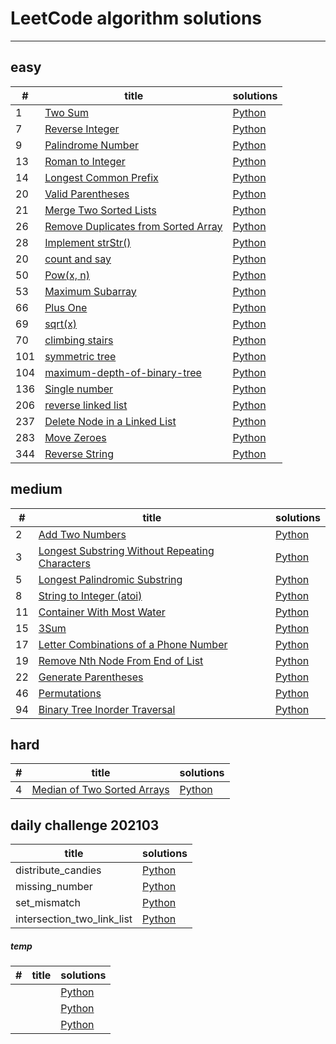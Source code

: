 # LeetCode algorithm solutions
----------------
## easy

| # | title | solutions |
|---|---|---|
| 1 | [Two Sum](https://leetcode.com/problems/two-sum/) | [Python](solutions/easy_two_sum.py) |
| 7 | [Reverse Integer](https://leetcode.com/problems/reverse-integer) | [Python](solutions/easy_reverse_integer.py) |
| 9 | [Palindrome Number](https://leetcode.com/problems/palindrome-number) | [Python](solutions/easy_palindrome_number.py) |
| 13 | [Roman to Integer](https://leetcode.com/problems/roman-to-integer) | [Python](solutions/easy_roman_to_integer.py) |
| 14 | [Longest Common Prefix](https://leetcode.com/problems/longest-common-prefix) | [Python](solutions/easy_longest_common_prefix.py) |
| 20 | [Valid Parentheses](https://leetcode.com/problems/valid-parentheses) | [Python](solutions/easy_valid_parentheses.py) |
| 21 | [Merge Two Sorted Lists](https://leetcode.com/problems/merge-two-sorted-lists/) | [Python](solutions/easy_merge_two_sorted_list.py) |
| 26 | [Remove Duplicates from Sorted Array](https://leetcode.com/problems/remove-duplicates-from-sorted-array) | [Python](solutions/) |
| 28 | [Implement strStr()](https://leetcode.com/problems/implement-strstr) | [Python](solutions/easy_strstr.py) |
| 20 | [count and say](https://leetcode.com/problems/count-and-say/submissions/) | [Python](solutions/e_count_and_say.md) |
| 50 | [Pow(x, n)](https://leetcode.com/problems/powx-n/) | [Python](solutions/e_powx.md) |
| 53 | [Maximum Subarray](https://leetcode.com/problems/maximum-subarray) | [Python](solutions/e_maximum_subarray.md) |
| 66 | [Plus One](https://leetcode.com/problems/plus-one) | [Python](solutions/e_plus_one.md) |
| 69 | [sqrt(x)](https://leetcode.com/problems/sqrtx/) | [Python](solutions/e_squrtx.md) |
| 70 | [climbing stairs](https://leetcode.com/problems/climbing-stairs) | [Python](solutions/e_climbstair.md) |
| 101 | [symmetric tree](https://leetcode.com/problems/symmetric-tree) | [Python](solutions/e_symmetric_tree.py) |
| 104 | [maximum-depth-of-binary-tree](https://leetcode.com/problems/maximum-depth-of-binary-tree/submissions/) | [Python](solutions/e_maximum-depth-of-binary-tree.md) |
| 136 | [Single number](https://leetcode.com/problems/single-number/) | [Python](solutions/e_single_number.md) |
| 206 | [reverse linked list](https://leetcode.com/problems/reverse-linked-list) | [Python](solutions/easy_move_zeros.md) |
| 237 | [Delete Node in a Linked List ](https://leetcode.com/problems/delete-node-in-a-linked-list/) | [Python](solutions/e_reverse-linked-list.md) |
| 283 | [Move Zeroes ](https://leetcode.com/problems/move-zeroes) | [Python](solutions/easy_move_zeros.md) |
| 344 | [Reverse String](https://leetcode.com/problems/reverse-string/) | [Python](solutions/e_reverse_string.md) |



## medium

| # | title | solutions |
|---|---|---|
| 2 | [Add Two Numbers](https://leetcode.com/problems/add-two-numbers) | [Python](solutions/easy_two_sum.py) |
| 3 | [Longest Substring Without Repeating Characters](https://leetcode.com/problems/longest-substring-without-repeating-characters) | [Python](solutions/median_longest_substring.py) |
| 5 | [Longest Palindromic Substring](https://leetcode.com/problems/longest-palindromic-substring/) | [Python](solutions/median_Longest_Palindromic_Substring.py) |
| 8 | [String to Integer (atoi) ](https://leetcode.com/problems/string-to-integer-atoi) | [Python](solutions/median_string_toint.py) |
| 11 | [Container With Most Water](https://leetcode.com/problems/container-with-most-water/) | [Python](solutions/m_container_with_most_water.md) |
| 15 | [3Sum](https://leetcode.com/problems/3sum/) | [Python](solutions/m_3sum.md) |
| 17 | [Letter Combinations of a Phone Number](https://leetcode.com/problems/letter-combinations-of-a-phone-number) | [Python](solutions/m_letter_combination.md) |
| 19 | [Remove Nth Node From End of List](https://leetcode.com/problems/remove-nth-node-from-end-of-list/) | [Python](solutions/m_remove-nth-node-from-end-of-list.md) |
| 22 | [Generate Parentheses](https://leetcode.com/problems/generate-parentheses/) | [Python](solutions/m_generate-parentheses.md) |
| 46 | [Permutations](https://leetcode.com/problems/permutations) | [Python](solutions/m_permuations.md) |
| 94 | [Binary Tree Inorder Traversal](https://leetcode.com/problems/binary-tree-inorder-traversal) | [Python](solutions/m_binary_tree_inorder_traversal.py) |

## hard


| # | title | solutions |
|---|---|---|
| 4 | [Median of Two Sorted Arrays](https://leetcode.com/problems/median-of-two-sorted-arrays/) | [Python](solutions/h_median-of-two-sorted-arrays.md) |

## daily challenge 202103


| title | solutions |
|---|---|
| distribute_candies | [Python](solutions/distribute_candies.py) |
| missing_number | [Python](solutions/missing_number.py) |
| set_mismatch | [Python](solutions/set_mismatch.py) |
| intersection_two_link_list | [Python](solutions/intersection_two_link_list.py) |



##### temp

| # | title | solutions |
|---|---|---|
|  | []() | [Python](solutions/m_.md) |
|  | []() | [Python](solutions/e_.md) |
|  | []() | [Python](solutions/h_.md) |


